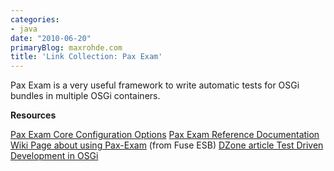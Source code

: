 ```yaml
---
categories:
- java
date: "2010-06-20"
primaryBlog: maxrohde.com
title: 'Link Collection: Pax Exam'
---
```


Pax Exam is a very useful framework to write automatic tests for OSGi bundles in multiple OSGi containers.

**Resources**

[Pax Exam Core Configuration Options](http://wiki.ops4j.org/display/paxexam/Core+configuration+options#Coreconfigurationoptions-Settingupsystempackages) [Pax Exam Reference Documentation](http://wiki.ops4j.org/display/paxexam/Documentation) [Wiki Page about using Pax-Exam](http://fusesource.com/docs/esb/4.2/deploy_osgi/BestPractices-PaxExam.html) (from Fuse ESB) [DZone article Test Driven Development in OSGi](http://osgi.dzone.com/articles/test-driven-development-osgi)